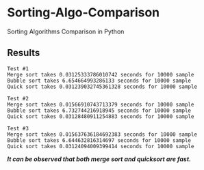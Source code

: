 # Sorting-Algo-Comparison
Sorting Algorithms Comparison in Python

## Results

```
Test #1
Merge sort takes 0.03125333786010742 seconds for 10000 sample
Bubble sort takes 6.654664993286133 seconds for 10000 sample
Quick sort takes 0.031239032745361328 seconds for 10000 sample

Test #2
Merge sort takes 0.01566910743713379 seconds for 10000 sample
Bubble sort takes 6.732744216918945 seconds for 10000 sample
Quick sort takes 0.03128480911254883 seconds for 10000 sample

Test #3
Merge sort takes 0.015637636184692383 seconds for 10000 sample
Bubble sort takes 6.644632816314697 seconds for 10000 sample
Quick sort takes 0.03124094009399414 seconds for 10000 sample
```

**_It can be observed that both merge sort and quicksort are fast._**

